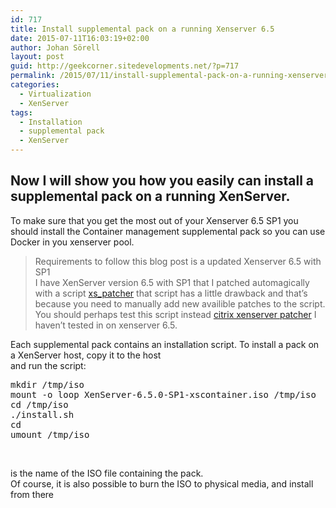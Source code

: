 ```yaml
---
id: 717
title: Install supplemental pack on a running Xenserver 6.5
date: 2015-07-11T16:03:19+02:00
author: Johan Sörell
layout: post
guid: http://geekcorner.sitedevelopments.net/?p=717
permalink: /2015/07/11/install-supplemental-pack-on-a-running-xenserver-6-5/
categories:
  - Virtualization
  - XenServer
tags:
  - Installation
  - supplemental pack
  - XenServer
---
```

## Now I will show you how you easily can install a supplemental pack on a running XenServer.

To make sure that you get the most out of your Xenserver 6.5 SP1 you should install the Container management supplemental pack so you can use Docker in you xenserver pool.

> Requirements to follow this blog post is a updated Xenserver 6.5 with SP1  
> I have XenServer version 6.5 with SP1 that I patched automagically with a script [xs_patcher](https://github.com/antonym/xs_patcher) that script has a little drawback and that&#8217;s because you need to manually add new availible patches to the script. You should perhaps test this script instead [citrix xenserver patcher](https://github.com/dalgibbard/citrix_xenserver_patcher) I haven&#8217;t tested in on xenserver 6.5.

<div data-canvas-width="752.0999999999998">
  Each supplemental pack contains an installation script. To install a pack on a XenServer host, copy it to the host
</div>

<div data-canvas-width="124.54999999999997">
  and run the script:
</div>

<pre class="lang:default decode:true " title="Mount the xscontainer iso run the script and unmount it">mkdir /tmp/iso
mount -o loop XenServer-6.5.0-SP1-xscontainer.iso /tmp/iso
cd /tmp/iso
./install.sh
cd
umount /tmp/iso</pre>

&nbsp;

<div data-canvas-width="317.98333333333335">
  is the name of the ISO file containing the pack.
</div>

<div data-canvas-width="571.8833333333332">
  Of course, it is also possible to burn the ISO to physical media, and install from there
</div>